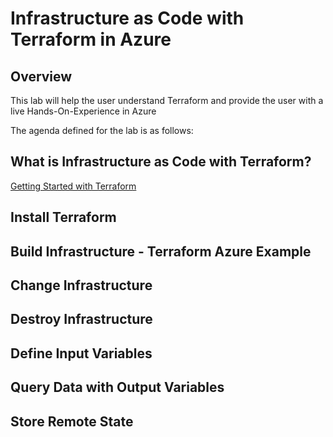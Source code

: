 # Infrastructure as Code with Terraform in Azure

## Overview

This lab will help the user understand Terraform and provide the user with a live Hands-On-Experience in Azure

The agenda defined for the lab is as follows:

## What is Infrastructure as Code with Terraform?

[Getting Started with Terraform](https://github.com/SD-14/EduLabs/blob/SD/Hashicorp/Azure/Getting%20Started%20with%20Terraform.md)

## Install Terraform

## Build Infrastructure - Terraform Azure Example

## Change Infrastructure

## Destroy Infrastructure

## Define Input Variables

## Query Data with Output Variables

## Store Remote State


